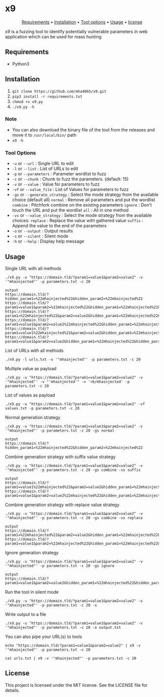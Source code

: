# x9

<p align="center">
  <a href="#requirements">Requirements</a> •
  <a href="#installation">Installation</a> •
  <a href="#tool-options">Tool options</a> •
  <a href="#usage">Usage</a> •
  <a href="#license">license</a>
</p>

x9 is a fuzzing tool to identify potentially vulnerable parameters in web application which can be used for mass hunting

## Requirements
- Python3

## Installation
  1. `git clone https://github.com/mha4065/x9.git`
  2. `pip3 install -r requirements.txt`
  3. `chmod +x x9.py`
  4. `./x9.py -h`
  
### Note
- You can also download the binary file of the tool from the releases and move it to `/usr/local/bin/` path
- `x9 -h`


### Tool Options
- `-u` or `--url` : Single URL to edit
- `-l` or `--list` : List of URLs to edit
- `-p` or `--parameters` : Parameter wordlist to fuzz
- `-c` or `--chunk` : Chunk to fuzz the parameters. (default: 15)
- `-v` or `--value` : Value for parameters to fuzz
- `-vf` or `--value_file` : List of Values for parameters to fuzz
- `-gs` or `--generate_strategy` : Select the mode strategy from the available choice (default all)
	`normal` : Remove all parameters and put the wordlist
	`combine` : Pitchfork combine on the existing parameters
	`ignore` : Don't touch the URL and put the wordlist
	`all` : All in one method
- `-vs` or `--value_strategy` : Select the mode strategy from the available choices:
	`replace` : Replace the value with gathered value
	`suffix` : Append the value to the end of the parameters
- `-o` or `--output` : Output results
- `-s` or `--silent` : Silent mode
- `-h` or `--help` : Display help message


## Usage

Single URL with all methods
```
./x9.py -u "https://domain.tld/?param1=value1&param2=value2" -v '"mhainjected"' -p parameters.txt -c 20

output
https://domain.tld/?hidden_param1=%22mhainjected%22&hidden_param2=%22mhainjected%22
https://domain.tld/?param1=value1&param2=%22mhainjected%22&hidden_param1=%22mhainjected%22&hidden_param2=%22mhainjected%22
https://domain.tld/?param1=%22mhainjected%22&param2=value2&hidden_param1=%22mhainjected%22&hidden_param2=%22mhainjected%22
https://domain.tld/?param1=value1&param2=value2%22mhainjected%22&hidden_param1=%22mhainjected%22&hidden_param2=%22mhainjected%22
https://domain.tld/?param1=value1%22mhainjected%22&param2=value2&hidden_param1=%22mhainjected%22&hidden_param2=%22mhainjected%22
https://domain.tld/?param1=value1&param2=value2&hidden_param1=%22mhainjected%22&hidden_param2=%22mhainjected%22
```

List of URLs with all methods
```
./x9.py -l urls.txt -v '"mhainjected"' -p parameters.txt -c 20

```

Multiple value as payload
```
./x9.py -u "https://domain.tld/?param1=value1&param2=value2" -v '"mhainjected"' -v "'mhainjected'" -v '<b/mhainjected' -p parameters.txt -c 20
```

List of values as payload
```
./x9.py -u "https://domain.tld/?param1=value1&param2=value2" -vf values.txt -p parameters.txt -c 20
```

Normal generation strategy
```
./x9.py -u "https://domain.tld/?param1=value1&param2=value2" -v '"mhainjected"' -p parameters.txt -c 20 -gs normal

output
https://domain.tld/?hidden_param1=%22mhainjected%22&hidden_param2=%22mhainjected%22
```

Combine generation strategy with suffix value strategy
```
./x9.py -u "https://domain.tld/?param1=value1&param2=value2" -v '"mhainjected"' -p parameters.txt -c 20 -gs combine -vs suffix

output
https://domain.tld/?param1=value1%22mhainjected%22&param2=value2&hidden_param1=%22mhainjected%22&hidden_param2=%22mhainjected%22
https://domain.tld/?param1=value1&param2=value2%22mhainjected%22&hidden_param1=%22mhainjected%22&hidden_param2=%22mhainjected%22
```

Combine generation strategy with replace value strategy
```
./x9.py -u "https://domain.tld/?param1=value1&param2=value2" -v '"mhainjected"' -p parameters.txt -c 20 -gs combine -vs replace

output
https://domain.tld/?param1=%22mhainjected%22&param2=value2&hidden_param1=%22mhainjected%22&hidden_param2=%22mhainjected%22
https://domain.tld/?param1=value1&param2=%22mhainjected%22&hidden_param1=%22mhainjected%22&hidden_param2=%22mhainjected%22
```

Ignore generation strategy
```
./x9.py -u "https://domain.tld/?param1=value1&param2=value2" -v '"mhainjected"' -p parameters.txt -c 20 -gs ignore

output
https://domain.tld/?param1=value1&param2=value2&hidden_param1=%22mhainjected%22&hidden_param2=%22mhainjected%22
```

Run the tool in silent mode
```
./x9.py -u "https://domain.tld/?param1=value1&param2=value2" -v '"mhainjected"' -p parameters.txt -c 20 -s
```

Write output to a file
```
./x9.py -u "https://domain.tld/?param1=value1&param2=value2" -v '"mhainjected"' -p parameters.txt -c 20 -o output.txt
```

You can also pipe your URL(s) to tools
```
echo "https://domain.tld/?param1=value1&param2=value2" | x9 -v '"mhainjected"' -p parameters.txt -c 20
```
```
cat urls.txt | x9 -v '"mhainjected"' -p parameters.txt -c 20
```

## License
This project is licensed under the MIT license. See the LICENSE file for details.
